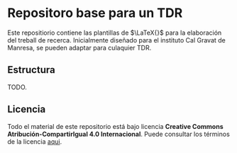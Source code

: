 # Repositoro base para un TDR

Este repositiorio contiene las plantillas de $\LaTeX{}$ para la elaboración del treball de recerca. Inicialmente diseñado para el instituto Cal Gravat de Manresa, se pueden adaptar para culaquier TDR.

## Estructura
TODO.

## Licencia

Todo el material de este repositorio está bajo licencia **Creative Commons Atribución-CompartirIgual 4.0 Internacional**. Puede consultar los términos de la licencia [aqui](https://creativecommons.org/licenses/by-sa/4.0/deed.es). 

